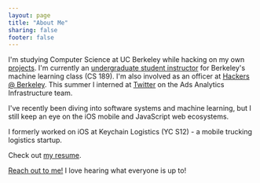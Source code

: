 ```yaml
---
layout: page
title: "About Me"
sharing: false
footer: false
---
```


I'm studying Computer Science at UC Berkeley while hacking on my own [projects](/projects/). I'm currently an [undergraduate student instructor](https://inst.eecs.berkeley.edu/~cs189/fa15/resources/course_staff.html) for Berkeley's machine learning class (CS 189). I'm also involved as an officer at [Hackers @ Berkeley](http://hackersatberkeley.com/). This summer I interned at [Twitter](https://twitter.com/brrrianchu) on the Ads Analytics Infrastructure team. 

I've recently been diving into software systems and machine learning, but I still keep an eye on the iOS mobile and JavaScript web ecosystems.

I formerly worked on iOS at Keychain Logistics (YC S12) - a mobile trucking logistics startup.

Check out [my resume](https://www.dropbox.com/s/i0du8oilq1v5vrb/BrianChuResume.pdf?dl=0).

<a href="#" data-toggle="modal" data-target=".contact-modal">Reach out to me!</a> I love hearing what everyone is up to!
